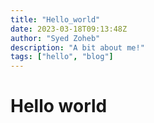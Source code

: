 ```yaml
---
title: "Hello_world"
date: 2023-03-18T09:13:48Z
author: "Syed Zoheb"
description: "A bit about me!"
tags: ["hello", "blog"]
---
```

# Hello world